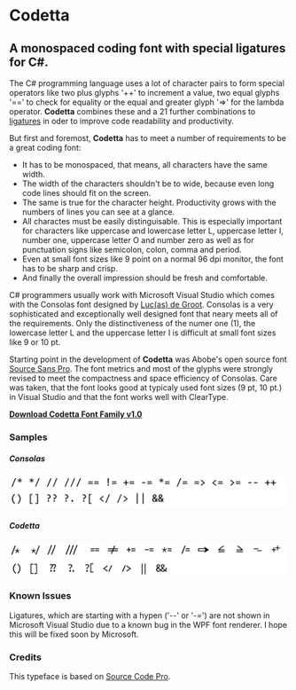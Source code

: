 # Codetta 
## A monospaced coding font with special ligatures for C#.

The C# programming language uses a lot of character pairs to form special operators like two plus glyphs '++' to increment a value, two equal glyphs '==' to check for equality or the equal and greater glyph '=>' for the lambda operator.
**Codetta** combines these and a 21 further combinations to [ligatures](https://en.wikipedia.org/wiki/Typographic_ligature) in oder to improve code readability and productivity.

But first and foremost, **Codetta** has to meet a number of requirements to be a great coding font:
+ It has to be monospaced, that means, all characters have the same width.
+ The width of the characters shouldn't be to wide, because even long code lines should fit on the screen.
+ The same is true for the character height. Productivity grows with the numbers of lines you can see at a glance. 
+ All charactes must be easily distinguisable. This is especially important for characters like uppercase and lowercase letter L, uppercase letter I, number one, uppercase letter O and number zero as well as for punctuation signs like semicolon, colon, comma and period.
+ Even at small font sizes like 9 point on a normal 96 dpi monitor, the font has to be sharp and crisp. 
+ And finally the overall impression should be fresh and comfortable.

C# programmers usually work with Microsoft Visual Studio which comes with the Consolas font designed by [Luc(as) de Groot](https://en.wikipedia.org/wiki/Luc(as)_de_Groot). Consolas is a very sophisticated and exceptionally well designed font that neary meets all of the requirements. Only the distinctiveness of the numer one (1), the lowercase letter L and  the uppercase letter I is difficult at small font sizes like 9 or 10 pt.

Starting point in the development of **Codetta** was Abobe's open source font [Source Sans Pro](https://fonts.google.com/specimen/Source+Sans+Pro). The font metrics and most of the glyphs were strongly revised to meet the compactness and space efficiency of Consolas. Care was taken, that the font looks good at typicaly used font sizes (9 pt, 10 pt.) in Visual Studio and that the font works well with ClearType.

[**Download Codetta Font Family v1.0**](https://github.com/proeller/Coda/blob/master/release/Codetta_1.0.zip?raw=true)


### Samples

##### Consolas
![Consolas Sample](https://github.com/Proeller/Coda/blob/master/doc/Consolas.png?raw=true)

 

##### Codetta
![Coda Sample](https://github.com/Proeller/Coda/blob/master/doc/Coda.png?raw=true)

### Known Issues
Ligatures, which are starting with a hypen ('--' or '-=') are not shown in Microsoft Visual Studio due to a known bug in the WPF font renderer. I hope this will be fixed soon by Microsoft.

### Credits
This typeface is based on [Source Code Pro](https://github.com/adobe-fonts/source-code-pro).

